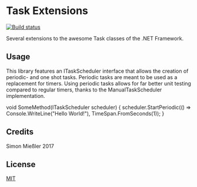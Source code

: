 # Task Extensions

[![Build status](https://ci.appveyor.com/api/projects/status/t70n74bkqoyf7ktc?svg=true)](https://ci.appveyor.com/project/Kittyfisto/system-threading-tasks-extensions)

Several extensions to the awesome Task classes of the .NET Framework.

## Usage

This library features an ITaskScheduler interface that allows the creation of periodic- and one shot tasks.
Periodic tasks are meant to be used as a replacement for timers. Using periodic tasks allows for far better unit testing
compared to regular timers, thanks to the ManualTaskScheduler implementation.

void SomeMethod(ITaskScheduler scheduler)
{
	scheduler.StartPeriodic(() => Console.WriteLine("Hello World!"), TimeSpan.FromSeconds(1));
}

## Credits

Simon Mießler 2017

## License

[MIT](http://opensource.org/licenses/MIT)
